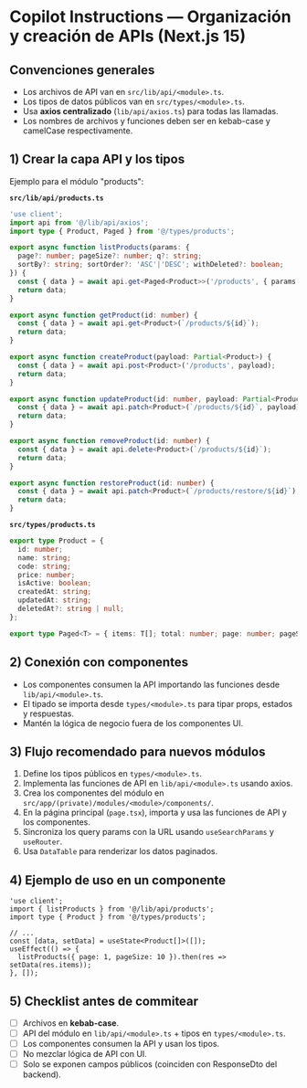 # Copilot Instructions — Organización y creación de APIs (Next.js 15)

## Convenciones generales
- Los archivos de API van en `src/lib/api/<module>.ts`.
- Los tipos de datos públicos van en `src/types/<module>.ts`.
- Usa **axios centralizado** (`lib/api/axios.ts`) para todas las llamadas.
- Los nombres de archivos y funciones deben ser en kebab-case y camelCase respectivamente.

## 1) Crear la capa API y los tipos

Ejemplo para el módulo "products":

**`src/lib/api/products.ts`**
```ts
'use client';
import api from '@/lib/api/axios';
import type { Product, Paged } from '@/types/products';

export async function listProducts(params: {
  page?: number; pageSize?: number; q?: string;
  sortBy?: string; sortOrder?: 'ASC'|'DESC'; withDeleted?: boolean;
}) {
  const { data } = await api.get<Paged<Product>>('/products', { params });
  return data;
}

export async function getProduct(id: number) {
  const { data } = await api.get<Product>(`/products/${id}`);
  return data;
}

export async function createProduct(payload: Partial<Product>) {
  const { data } = await api.post<Product>('/products', payload);
  return data;
}

export async function updateProduct(id: number, payload: Partial<Product>) {
  const { data } = await api.patch<Product>(`/products/${id}`, payload);
  return data;
}

export async function removeProduct(id: number) {
  const { data } = await api.delete<Product>(`/products/${id}`);
  return data;
}

export async function restoreProduct(id: number) {
  const { data } = await api.patch<Product>(`/products/restore/${id}`);
  return data;
}
```

**`src/types/products.ts`**
```ts
export type Product = {
  id: number;
  name: string;
  code: string;
  price: number;
  isActive: boolean;
  createdAt: string;
  updatedAt: string;
  deletedAt?: string | null;
};

export type Paged<T> = { items: T[]; total: number; page: number; pageSize: number };
```

## 2) Conexión con componentes
- Los componentes consumen la API importando las funciones desde `lib/api/<module>.ts`.
- El tipado se importa desde `types/<module>.ts` para tipar props, estados y respuestas.
- Mantén la lógica de negocio fuera de los componentes UI.

## 3) Flujo recomendado para nuevos módulos
1. Define los tipos públicos en `types/<module>.ts`.
2. Implementa las funciones de API en `lib/api/<module>.ts` usando axios.
3. Crea los componentes del módulo en `src/app/(private)/modules/<module>/components/`.
4. En la página principal (`page.tsx`), importa y usa las funciones de API y los componentes.
5. Sincroniza los query params con la URL usando `useSearchParams` y `useRouter`.
6. Usa `DataTable` para renderizar los datos paginados.

## 4) Ejemplo de uso en un componente
```tsx
'use client';
import { listProducts } from '@/lib/api/products';
import type { Product } from '@/types/products';

// ...
const [data, setData] = useState<Product[]>([]);
useEffect(() => {
  listProducts({ page: 1, pageSize: 10 }).then(res => setData(res.items));
}, []);
```

## 5) Checklist antes de commitear
- [ ] Archivos en **kebab-case**.
- [ ] API del módulo en `lib/api/<module>.ts` + tipos en `types/<module>.ts`.
- [ ] Los componentes consumen la API y usan los tipos.
- [ ] No mezclar lógica de API con UI.
- [ ] Solo se exponen campos públicos (coinciden con ResponseDto del backend).

